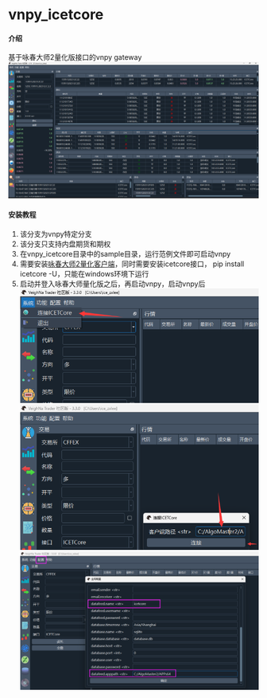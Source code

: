 # vnpy_icetcore

#### 介绍
基于咏春大师2量化版接口的vnpy gateway
![运行截图](image/vnpy_icetcore.png)

#### 安装教程

1.  该分支为vnpy特定分支
2.  该分支只支持内盘期货和期权
3.  在vnpy_icetcore目录中的sample目录，运行范例文件即可启动vnpy
4.  需要安装[咏春大师2量化客户端](https://www.algostars.com.cn/)，同时需要安装icetcore接口，
pip install icetcore -U，只能在windows环境下运行
4.  启动并登入咏春大师量化版之后，再启动vnpy，启动vnpy后
![输入图片说明](image/image.png)
![输入图片说明](image/connect.png)
![输入图片说明](image/datafeed.png)

